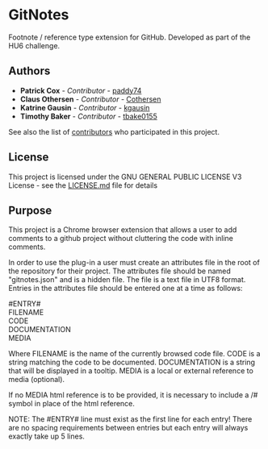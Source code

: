 # GitNotes
Footnote / reference type extension for GitHub. Developed as part of the HU6 challenge.

## Authors

* **Patrick Cox** - *Contributor* - [paddy74](https://github.com/paddy74)
* **Claus Othersen** - *Contributor* - [Cothersen](https://github.com/Cothersen)
* **Katrine Gausin** - *Contributor* - [kgausin](https://github.com/kgausin)
* **Timothy Baker** - *Contributor* - [tbake0155](https://github.com/tbake0155)

See also the list of [contributors](https://github.com/your/project/contributors) who participated in this project.

## License

This project is licensed under the GNU GENERAL PUBLIC LICENSE V3 License - see the [LICENSE.md](LICENSE.md) file for details

## Purpose

This project is a Chrome browser extension that allows a user to add comments to a github project without cluttering the code with inline comments.

In order to use the plug-in a user must create an attributes file in the root of the repository for their project.   The attributes file should be named "gitnotes.json" and is a hidden file.  The file is a text file in UTF8 format.  Entries in the attributes file should be entered one at a time as follows:

#ENTRY#  
FILENAME</br>
CODE</br>
DOCUMENTATION</br>
MEDIA</br>

Where 
    FILENAME is the name of the currently browsed code file.
    CODE is a string matching the code to be documented.
    DOCUMENTATION is a string that will be displayed in a tooltip.
    MEDIA is a local or external reference to media (optional).

If no MEDIA html reference is to be provided, it is necessary to include a /# symbol in place of the html reference.

NOTE: The #ENTRY# line must exist as the first line for each entry!  There are no spacing requirements between entries but each entry will always exactly take up 5 lines.
